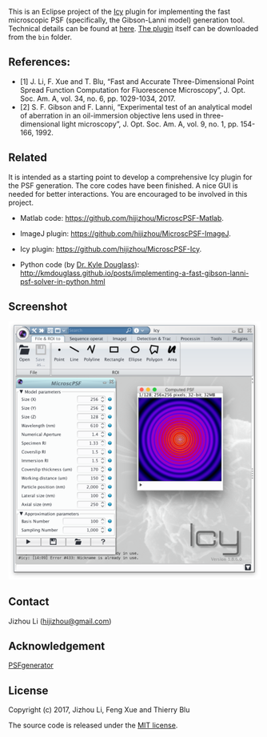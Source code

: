 This is an Eclipse project of the [Icy](http://icy.bioimageanalysis.org) plugin for implementing the fast microscopic PSF (specifically, the Gibson-Lanni model) generation tool. Technical details can be found at [here](http://www.ee.cuhk.edu.hk/~jzli/MicroscPSF/). [The plugin](http://icy.bioimageanalysis.org/plugin/MicroscPSF) itself can be downloaded from the `bin` folder. 

**References**:
-----------

- [1] J. Li, F. Xue and T. Blu, “Fast and Accurate Three-Dimensional Point Spread Function Computation for Fluorescence Microscopy”, J. Opt. Soc. Am. A, vol. 34, no. 6, pp. 1029-1034, 2017.
- [2] S. F. Gibson and F. Lanni, “Experimental test of an analytical model of aberration in an oil-immersion objective lens used in three-dimensional light microscopy”, J. Opt. Soc. Am. A, vol. 9, no. 1, pp. 154-166, 1992.

**Related**
-----------

It is intended as a starting point to develop a comprehensive Icy plugin for the PSF generation. The core codes have been finished. A nice GUI is needed for better interactions. You are encouraged to be involved in this project.

* Matlab code: https://github.com/hijizhou/MicroscPSF-Matlab.

* ImageJ plugin: https://github.com/hijizhou/MicroscPSF-ImageJ.

* Icy plugin: https://github.com/hijizhou/MicroscPSF-Icy.

* Python code (by [Dr. Kyle Douglass](http://kmdouglass.github.io/)): http://kmdouglass.github.io/posts/implementing-a-fast-gibson-lanni-psf-solver-in-python.html

**Screenshot**
-----------
![GUI of MicroscPSF](screen.png?raw=true "GUI")


**Contact**
-----------

Jizhou Li (hijizhou@gmail.com)

**Acknowledgement**
-----------
[PSFgenerator](http://bigwww.epfl.ch/algorithms/psfgenerator/)

**License**
-----------
Copyright (c) 2017, Jizhou Li, Feng Xue and Thierry Blu

The source code is released under the [MIT license](https://opensource.org/licenses/MIT).
